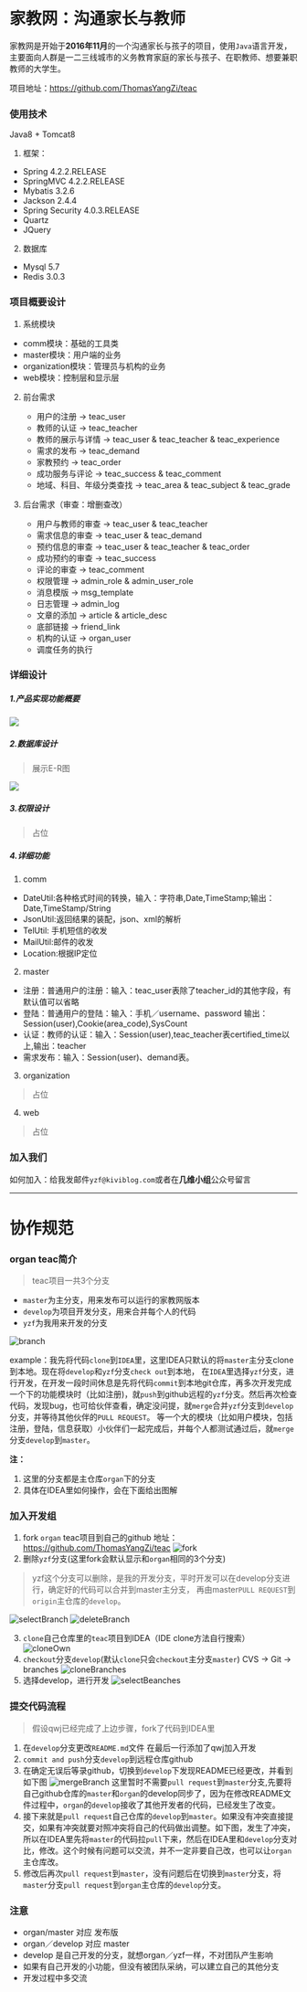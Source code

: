 # 家教网：沟通家长与教师

家教网是开始于**2016年11月**的一个沟通家长与孩子的项目，使用`Java`语言开发，主要面向人群是一二三线城市的义务教育家庭的家长与孩子、在职教师、想要兼职教师的大学生。

项目地址：https://github.com/ThomasYangZi/teac
### 使用技术
Java8 + Tomcat8
1. 框架：
  + Spring 4.2.2.RELEASE
  + SpringMVC 4.2.2.RELEASE
  + Mybatis 3.2.6
  + Jackson 2.4.4
  + Spring Security 4.0.3.RELEASE
  + Quartz
  + JQuery
2. 数据库
  + Mysql 5.7
  + Redis 3.0.3

### 项目概要设计
1. 系统模块
  + comm模块：基础的工具类
  + master模块：用户端的业务
  + organization模块：管理员与机构的业务
  + web模块：控制层和显示层

2. 前台需求
    + 用户的注册 -> teac_user
    + 教师的认证 -> teac_teacher
    + 教师的展示与详情 -> teac_user & teac_teacher & teac_experience
    + 需求的发布 -> teac_demand
    + 家教预约 -> teac_order
    + 成功服务与评论 -> teac_success & teac_comment
    + 地域、科目、年级分类查找 -> teac_area & teac_subject & teac_grade

3. 后台需求（审查：增删查改）
    + 用户与教师的审查 -> teac_user & teac_teacher
    + 需求信息的审查 -> teac_user & teac_demand
    + 预约信息的审查 -> teac_user & teac_teacher & teac_order
    + 成功预约的审查 -> teac_success
    + 评论的审查 -> teac_comment
    + 权限管理 -> admin_role & admin_user_role
    + 消息模版 -> msg_template
    + 日志管理 -> admin_log
    + 文章的添加 -> article & article_desc
    + 底部链接 -> friend_link
    + 机构的认证 -> organ_user
    + 调度任务的执行

### 详细设计
##### 1.产品实现功能概要

![](img/teac.png)

##### 2.数据库设计
> 展示E-R图

![](img/teac_E-R.png)

##### 3.权限设计

>占位

##### 4.详细功能

1. comm
  - DateUtil:各种格式时间的转换，输入：字符串,Date,TimeStamp;输出：Date,TimeStamp/String
  - JsonUtil:返回结果的装配，json、xml的解析
  - TelUtil: 手机短信的收发
  - MailUtil:邮件的收发
  - Location:根据IP定位

2. master
  - 注册：普通用户的注册：输入：teac_user表除了teacher_id的其他字段，有默认值可以省略
  - 登陆：普通用户的登陆：输入：手机／username、password 输出：Session(user),Cookie(area_code),SysCount
  - 认证：教师的认证：输入：Session(user),teac_teacher表certified_time以上,输出：teacher
  - 需求发布：输入：Session(user)、demand表。

3. organization
>占位
4. web
>占位

### 加入我们

如何加入：给我发邮件`yzf@kiviblog.com`或者在**几维小组**公众号留言

---

# 协作规范
### organ teac简介

>teac项目一共3个分支

+ `master`为主分支，用来发布可以运行的家教网版本
+ `develop`为项目开发分支，用来合并每个人的代码
+ `yzf`为我用来开发的分支

![branch](img/branches.png)

example：我先将代码`clone`到`IDEA`里，这里IDEA只默认的将`master`主分支clone到本地。现在将`develop`和`yzf`分支`check out`到本地，
在`IDEA`里选择`yzf`分支，进行开发，在开发一段时间休息是先将代码`commit`到本地git仓库，再多次开发完成一个下的功能模块时（比如注册)，就`push`到github远程的`yzf`分支。然后再次检查代码，发现bug，也可给伙伴查看，确定没问提，就`merge`合并`yzf`分支到`develop`分支，并等待其他伙伴的`PULL REQUEST`。
等一个大的模块（比如用户模块，包括注册，登陆，信息获取）小伙伴们一起完成后，并每个人都测试通过后，就`merge`分支`develop`到`master`。

<strong>注：</strong>
1. 这里的分支都是主仓库`organ`下的分支
2. 具体在IDEA里如何操作，会在下面给出图解

### 加入开发组
1. fork `organ` teac项目到自己的github 地址：https://github.com/ThomasYangZi/teac
![fork](img/fork.png)
2. 删除`yzf`分支(这里fork会默认显示和`organ`相同的3个分支)

>yzf这个分支可以删除，是我的开发分支，平时开发可以在develop分支进行，确定好的代码可以合并到master主分支，
再由master`PULL REQUEST`到`origin`主仓库的`develop`。

![selectBranch](img/selectBranch.png)
![deleteBranch](img/deleteBranch.png)

3. `clone`自己仓库里的`teac`项目到IDEA（IDE clone方法自行搜索）
![cloneOwn](img/cloneOwn.png)
4. `checkout`分支`develop`(默认`clone`只会`checkout`主分支`master`)
CVS -> Git -> branches
![cloneBranches](img/cloneBranches.png)
5. 选择develop，进行开发
![selectBeanches](img/selectBranches.png)

### 提交代码流程

>假设qwj已经完成了上边步骤，fork了代码到IDEA里

1. 在`develop`分支更改`README.md`文件
在最后一行添加了qwj加入开发
2. `commit and push`分支`develop`到远程仓库github
3. 在确定无误后等录github，切换到`develop`下发现README已经更改，并看到如下图
![mergeBranch](img/mergeBranch.png)
这里暂时不需要`pull request`到`master`分支,先要将自己github仓库的`master`和`organ`的develop同步了，因为在修改README文件过程中，`organ`的`develop`接收了其他开发者的代码，已经发生了改变。
4. 接下来就是`pull request`自己仓库的`develop`到`master`。如果没有冲突直接提交，如果有冲突就要对照冲突将自己的代码做出调整。如下图，发生了冲突，所以在IDEA里先将`master`的代码拉`pull`下来，然后在IDEA里和`develop`分支对比，修改。这个时候有问题可以交流，并不一定非要自己改，也可以让`organ`主仓库改。
5. 修改后再次`pull request`到`master`，没有问题后在切换到`master`分支，将`master`分支`pull request`到`organ`主仓库的`develop`分支。

### 注意
+ organ/master 对应 发布版
+ organ／develop 对应 master
+ develop 是自己开发的分支，就想organ／yzf一样，不对团队产生影响
+ 如果有自己开发的小功能，但没有被团队采纳，可以建立自己的其他分支
+ 开发过程中多交流

